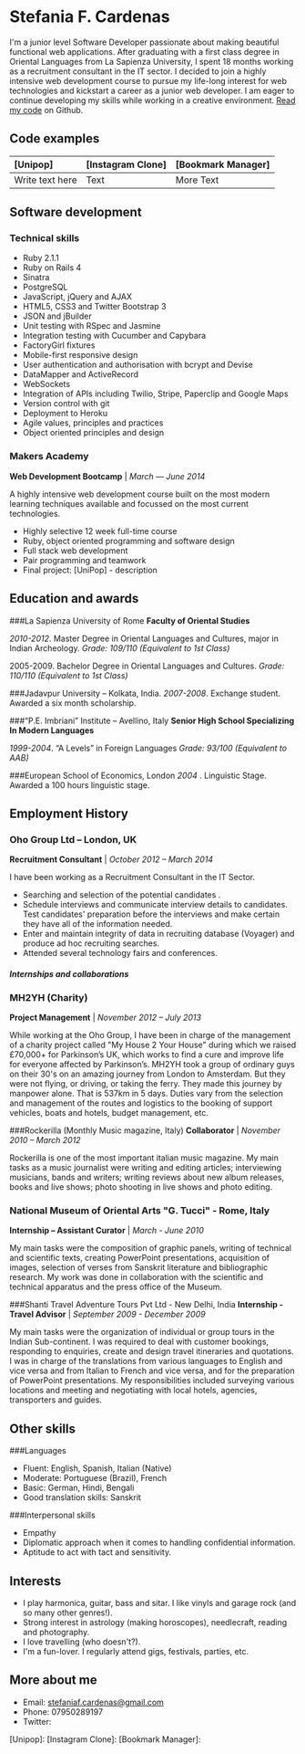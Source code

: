 Stefania F. Cardenas
====================
I'm a junior level Software Developer passionate about making beautiful functional web applications. After graduating with a first class degree in Oriental Languages from La Sapienza University, I spent 18 months working as a recruitment consultant in the IT sector. I decided to join a highly intensive web development course to pursue my life-long interest for web technologies and kickstart a career as a junior web developer.
I am eager to continue developing my skills while working in a creative environment. [Read my code] on Github.

Code examples
-------------

| [Unipop] | [Instagram Clone] | [Bookmark Manager] |
| :------------- | :------------ | :---------- |
| Write text here | Text | More Text |

Software development
---------------

### Technical skills

- Ruby 2.1.1
- Ruby on Rails 4
- Sinatra
- PostgreSQL
- JavaScript, jQuery and AJAX
- HTML5, CSS3 and Twitter Bootstrap 3
- JSON and jBuilder
- Unit testing with RSpec and Jasmine
- Integration testing with Cucumber and Capybara
- FactoryGirl fixtures
- Mobile-first responsive design
- User authentication and authorisation with bcrypt and Devise
- DataMapper and ActiveRecord
- WebSockets
- Integration of APIs including Twilio, Stripe, Paperclip and Google Maps
- Version control with git
- Deployment to Heroku
- Agile values, principles and practices
- Object­ oriented principles and design

### Makers Academy
__Web Development Bootcamp__  |  _March &mdash; June 2014_

A highly intensive web development course built on the most modern learning techniques available and focussed on the most current technologies.
  - Highly selective 12 week full-time course
  - Ruby, object oriented programming and software design
  - Full stack web development
  - Pair programming and teamwork
  - Final project: [UniPop] - description

Education and awards
--------------------
###La Sapienza University of Rome
__Faculty of Oriental Studies__

_2010-2012_. Master Degree in Oriental Languages and Cultures, major in Indian Archeology.
_Grade: 109/110 (Equivalent to 1st Class)_

2005-2009. Bachelor Degree in Oriental Languages and Cultures.
_Grade: 110/110 (Equivalent to 1st Class)_

###Jadavpur University – Kolkata, India.
_2007-2008_. Exchange student. Awarded a six month scholarship.

###“P.E. Imbriani” Institute – Avellino, Italy
__Senior High School Specializing In Modern Languages__

_1999-2004_. “A Levels” in Foreign Languages
_Grade: 93/100 (Equivalent to AAB)_

###European School of Economics, London
_2004_ . Linguistic Stage. Awarded a 100 hours linguistic stage.


Employment History
--------------------

### Oho Group Ltd – London, UK
__Recruitment Consultant__ | _October 2012 – March 2014_

I have been working as a Recruitment Consultant in the IT Sector. 
* Searching and selection of the potential candidates .
* Schedule interviews and communicate interview details to candidates. Test candidates' preparation before the interviews and make certain they have all of the information needed.
* Enter and maintain integrity of data in recruiting database (Voyager) and produce ad hoc recruiting searches.
* Attended several technology fairs and conferences.

#### _Internships and collaborations_

### MH2YH (Charity)
__Project Management__ | _November 2012 – July 2013_

While working at the Oho Group, I have been in charge of the management of a charity project called "My House 2 Your House" during which we raised £70,000+ for Parkinson’s UK, which works to find a cure and improve life for everyone affected by Parkinson’s.
MH2YH took a group of ordinary guys on their 30's on an amazing journey from London to Amsterdam. But they were not flying, or driving, or taking the ferry. They made this journey by manpower alone. That is 537km in 5 days. 
Duties vary from the selection and management of the routes and logistics to the booking of support vehicles, boats and hotels, budget management, etc. 

###Rockerilla (Monthly Music magazine, Italy)
__Collaborator__ | _November 2010 – March 2012_

Rockerilla is one of the most important italian music magazine. My main tasks as a music journalist were writing and editing articles; interviewing musicians, bands and writers; writing reviews about new album releases, books and live shows; photo shooting in live shows and photo editing.

### National Museum of Oriental Arts "G. Tucci" - Rome, Italy
__Internship – Assistant Curator__ | _March - June 2010_

My main tasks were the composition of graphic panels, writing of technical and scientific texts, creating PowerPoint presentations, acquisition of images, selection of verses from Sanskrit literature and bibliographic research. My work was done in collaboration with the scientific and technical apparatus and the press office of the Museum.

###Shanti Travel Adventure Tours Pvt Ltd - New Delhi, India
__Internship - Travel Advisor__ | _September 2009 - December 2009_

My main tasks were the organization of individual or group tours in the Indian Sub-continent. I was required to deal with customer bookings, responding to enquiries, create and design travel itineraries and quotations. I was in charge of the translations from various languages to English and vice versa and from Italian to French and vice versa, and for the preparation of PowerPoint presentations. My responsibilities included surveying various locations and meeting and negotiating with local hotels, agencies, transporters and guides.


Other skills
--------
###Languages
* Fluent: English, Spanish, Italian (Native)
* Moderate: Portuguese (Brazil), French 
* Basic: German, Hindi, Bengali
* Good translation skills: Sanskrit

###Interpersonal skills
* Empathy
* Diplomatic approach when it comes to handling confidential information.
* Aptitude to act with tact and sensitivity.

Interests
---------

* I play harmonica, guitar, bass and sitar. I like vinyls and garage rock (and so many other genres!).
* Strong interest in astrology (making horoscopes), needlecraft, reading and photography.
* I love travelling (who doesn't?).
* I'm a fun-lover. I regularly attend gigs, festivals, parties, etc.

More about me
-------------

- Email: stefaniaf.cardenas@gmail.com
- Phone: 07950289197
- Twitter: 

[Read my code]:http://github.com/stefaniacardenas
[Unipop]:
[Instagram Clone]:
[Bookmark Manager]:

